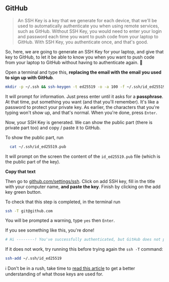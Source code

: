 ## GitHub

> An SSH Key is a key that we generate for each device, that we'll be used to automatically authenticate you when using remote services, such as GitHub. Without SSH Key, you would need to enter your login and password each time you want to push code from your laptop to GitHub. With SSH Key, you authenticate once, and that's good.

So, here, we are going to generate an SSH Key for your laptop, and give that key to GitHub, to let it be able to know you when you want to push code from your laptop to GitHub without having to authenticate again. 🔑

Open a terminal and type this, **replacing the email with the email you used to sign up with GitHub**.

```bash
mkdir -p ~/.ssh && ssh-keygen -t ed25519 -o -a 100 -f ~/.ssh/id_ed25519 -C "TYPE_YOUR_EMAIL@HERE.com"
```

It will prompt for information. Just press enter until it asks for a **passphrase**. At that time, put something you want (and that you'll remember). It's like a password to protect your private key. As earlier, the characters that you're typing won't show up, and that's normal. When you're done, press `Enter`.

Now, your SSH Key is generated. We can show the public part (there is private part too) and copy / paste it to GitHub.

To show the public part, run

```bash
  cat ~/.ssh/id_ed25519.pub
```

It will prompt on the screen the content of the `id_ed25519.pub` file (which is the public part of the key).

**Copy that text**

Then go to [github.com/settings/ssh](https://github.com/settings/ssh). Click on add SSH key, fill in the title with your computer name, **and paste the key**.
Finish by clicking on the add key green button.

To check that this step is completed, in the terminal run

```bash
ssh -T git@github.com
```

You will be prompted a warning, type `yes` then `Enter`.

If you see something like this, you're done!

```bash
# Hi --------! You've successfully authenticated, but GitHub does not provide shell access
```

If it does not work, try running this before trying again the `ssh -T` command:

```bash
ssh-add ~/.ssh/id_ed25519
```

ℹ️ Don't be in a rush, take time to [read this article](http://sebastien.saunier.me/blog/2015/05/10/github-public-key-authentication.html) to get a better understanding of what those keys are used for.
